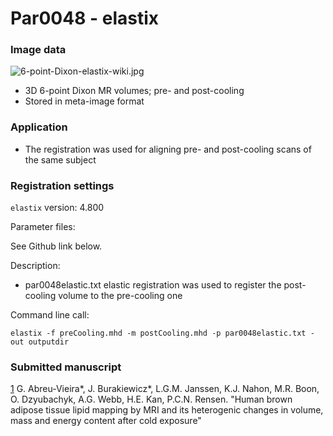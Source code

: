 # Par0048 - elastix

###  Image data

![6-point-Dixon-elastix-wiki.jpg][1]

* 3D 6-point Dixon MR volumes; pre- and post-cooling
* Stored in meta-image format

###  Application

* The registration was used for aligning pre- and post-cooling scans of the same subject

###  Registration settings

`elastix` version: 4.800

Parameter files:

See Github link below.

Description:

* par0048elastic.txt elastic registration was used to register the post-cooling volume to the pre-cooling one

Command line call:


    elastix -f preCooling.mhd -m postCooling.mhd -p par0048elastic.txt -out outputdir


###  Submitted manuscript

[1] G. Abreu-Vieira*, J. Burakiewicz*, L.G.M. Janssen, K.J. Nahon, M.R. Boon, O. Dzyubachyk, A.G. Webb, H.E. Kan, P.C.N. Rensen. "Human brown adipose tissue lipid mapping by MRI and its heterogenic changes in volume, mass and energy content after cold exposure"

[1]: http://elastix.bigr.nl/wiki/images/5/59/6-point-Dixon-elastix-wiki.jpg
